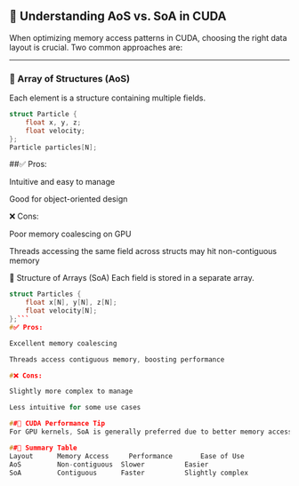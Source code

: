 ## 🧠 Understanding AoS vs. SoA in CUDA

When optimizing memory access patterns in CUDA, choosing the right data layout is crucial. Two common approaches are:

---

### 🔷 Array of Structures (AoS)

Each element is a structure containing multiple fields.

```cpp
struct Particle {
    float x, y, z;
    float velocity;
};
Particle particles[N];
```

##✅ Pros:

Intuitive and easy to manage

Good for object-oriented design

❌ Cons:

Poor memory coalescing on GPU

Threads accessing the same field across structs may hit non-contiguous memory

🔶 Structure of Arrays (SoA)
Each field is stored in a separate array.

```cpp
struct Particles {
    float x[N], y[N], z[N];
    float velocity[N];
};```
#✅ Pros:

Excellent memory coalescing

Threads access contiguous memory, boosting performance

#❌ Cons:

Slightly more complex to manage

Less intuitive for some use cases

##🚀 CUDA Performance Tip
For GPU kernels, SoA is generally preferred due to better memory access patterns. It allows threads in a warp to read adjacent memory locations, enabling faster and more efficient execution.

##📌 Summary Table
Layout	    Memory Access	  Performance	    Ease of Use
AoS	        Non-contiguous	Slower	        Easier
SoA	        Contiguous	    Faster	        Slightly complex
